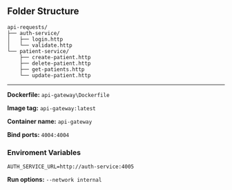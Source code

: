 ## Folder Structure

```
api-requests/
├── auth-service/
│   ├── login.http
│   └── validate.http
└── patient-service/
    ├── create-patient.http
    ├── delete-patient.http
    ├── get-patients.http
    └── update-patient.http
```

---

**Dockerfile:** `api-gateway\Dockerfile`

**Image tag:** `api-gateway:latest`

**Container name:** `api-gateway`

**Bind ports:** `4004:4004`

### Enviroment Variables
```
AUTH_SERVICE_URL=http://auth-service:4005
```

**Run options:** `--network internal`
